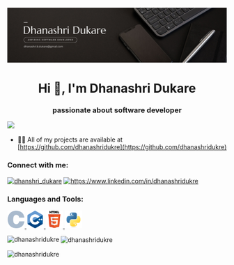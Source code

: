![logo](https://github.com/dhanashridukre/Eagle/blob/main/BLack%20Minimalist%20Corporate%20Staff%20Identity%20LinkedIn%20Banner.png)
<h1 align="center">Hi 👋, I'm Dhanashri Dukare</h1>
<h3 align="center">passionate about software developer</h3>
<p align="left"> 
<img src="https://i.pinimg.com/originals/e7/26/c7/e726c74ac081eed50feee1433d12c998.gif"/>
 </p>

- 👨‍💻 All of my projects are available at [https://github.com/dhanashridukre](https://github.com/dhanashridukre)

<h3 align="left">Connect with me:</h3>
<p align="left">
<a href="https://twitter.com/dhanshri_dukare" target="blank">
<img align="center" src="https://raw.githubusercontent.com/rahuldkjain/github-profile-readme-generator/master/src/images/icons/Social/twitter.svg" alt="dhanshri_dukare" height="30" width="40" /></a>
<a href="https://linkedin.com/in/https://www.linkedin.com/in/dhanashridukre" target="blank"><img align="center" src="https://raw.githubusercontent.com/rahuldkjain/github-profile-readme-generator/master/src/images/icons/Social/linked-in-alt.svg" alt="https://www.linkedin.com/in/dhanashridukre" height="30" width="40" /></a>
</p>

<h3 align="left">Languages and Tools:</h3>
<p align="left"> <a href="https://www.cprogramming.com/" target="_blank" rel="noreferrer"> <img src="https://raw.githubusercontent.com/devicons/devicon/master/icons/c/c-original.svg" alt="c" width="40" height="40"/> </a> <a href="https://www.w3schools.com/cpp/" target="_blank" rel="noreferrer"> <img src="https://raw.githubusercontent.com/devicons/devicon/master/icons/cplusplus/cplusplus-original.svg" alt="cplusplus" width="40" height="40"/> </a> <a href="https://www.w3.org/html/" target="_blank" rel="noreferrer"> <img src="https://raw.githubusercontent.com/devicons/devicon/master/icons/html5/html5-original-wordmark.svg" alt="html5" width="40" height="40"/> </a> <a href="https://www.python.org" target="_blank" rel="noreferrer"> <img src="https://raw.githubusercontent.com/devicons/devicon/master/icons/python/python-original.svg" alt="python" width="40" height="40"/> </a> </p>

<p><img align="left" src="https://github-readme-stats.vercel.app/api/top-langs?username=dhanashridukre&show_icons=true&locale=en&layout=compact" alt="dhanashridukre" /></p>

<p>&nbsp;<img align="center" src="https://github-readme-stats.vercel.app/api?username=dhanashridukre&show_icons=true&locale=en" alt="dhanashridukre" /></p>

<p><img align="center" src="https://github-readme-streak-stats.herokuapp.com/?user=dhanashridukre&" alt="dhanashridukre" /></p>
